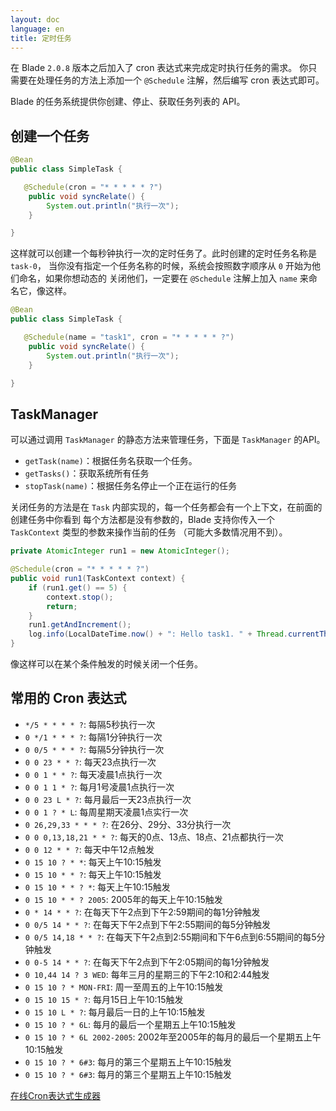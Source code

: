 ```yaml
---
layout: doc
language: en
title: 定时任务
---
```


在 Blade `2.0.8` 版本之后加入了 cron 表达式来完成定时执行任务的需求。
你只需要在处理任务的方法上添加一个 `@Schedule` 注解，然后编写 cron 表达式即可。

Blade 的任务系统提供你创建、停止、获取任务列表的 API。

## 创建一个任务

```java
@Bean
public class SimpleTask {

   @Schedule(cron = "* * * * * ?")
    public void syncRelate() {
        System.out.println("执行一次");
    }

}
```

这样就可以创建一个每秒钟执行一次的定时任务了。此时创建的定时任务名称是 `task-0`，
当你没有指定一个任务名称的时候，系统会按照数字顺序从 `0` 开始为他们命名，如果你想动态的
关闭他们，一定要在 `@Schedule` 注解上加入 `name` 来命名它，像这样。

```java
@Bean
public class SimpleTask {

   @Schedule(name = "task1", cron = "* * * * * ?")
    public void syncRelate() {
        System.out.println("执行一次");
    }

}
```

## TaskManager

可以通过调用 `TaskManager` 的静态方法来管理任务，下面是 `TaskManager` 的API。

- `getTask(name)`：根据任务名获取一个任务。
- `getTasks()`：获取系统所有任务
- `stopTask(name)`：根据任务名停止一个正在运行的任务

关闭任务的方法是在 `Task` 内部实现的，每一个任务都会有一个上下文，在前面的创建任务中你看到
每个方法都是没有参数的，Blade 支持你传入一个 `TaskContext` 类型的参数来操作当前的任务
（可能大多数情况用不到）。

```java
private AtomicInteger run1 = new AtomicInteger();

@Schedule(cron = "* * * * * ?")
public void run1(TaskContext context) {
    if (run1.get() == 5) {
        context.stop();
        return;
    }
    run1.getAndIncrement();
    log.info(LocalDateTime.now() + ": Hello task1. " + Thread.currentThread());
}
```

像这样可以在某个条件触发的时候关闭一个任务。

## 常用的 Cron 表达式

- `*/5 * * * * ?`: 每隔5秒执行一次
- `0 */1 * * * ?`: 每隔1分钟执行一次
- `0 0/5 * * * ?`: 每隔5分钟执行一次
- `0 0 23 * * ?`: 每天23点执行一次
- `0 0 1 * * ?`: 每天凌晨1点执行一次
- `0 0 1 1 * ?`: 每月1号凌晨1点执行一次
- `0 0 23 L * ?`: 每月最后一天23点执行一次
- `0 0 1 ? * L`: 每周星期天凌晨1点实行一次
- `0 26,29,33 * * * ?`: 在26分、29分、33分执行一次
- `0 0 0,13,18,21 * * ?`: 每天的0点、13点、18点、21点都执行一次
- `0 0 12 * * ?`: 每天中午12点触发
- `0 15 10 ? * *`: 每天上午10:15触发
- `0 15 10 * * ?`: 每天上午10:15触发
- `0 15 10 * * ? *`: 每天上午10:15触发
- `0 15 10 * * ? 2005`: 2005年的每天上午10:15触发
- `0 * 14 * * ?`: 在每天下午2点到下午2:59期间的每1分钟触发
- `0 0/5 14 * * ?`: 在每天下午2点到下午2:55期间的每5分钟触发
- `0 0/5 14,18 * * ?`: 在每天下午2点到2:55期间和下午6点到6:55期间的每5分钟触发
- `0 0-5 14 * * ?`: 在每天下午2点到下午2:05期间的每1分钟触发
- `0 10,44 14 ? 3 WED`: 每年三月的星期三的下午2:10和2:44触发
- `0 15 10 ? * MON-FRI`: 周一至周五的上午10:15触发
- `0 15 10 15 * ?`: 每月15日上午10:15触发
- `0 15 10 L * ?`: 每月最后一日的上午10:15触发
- `0 15 10 ? * 6L`: 每月的最后一个星期五上午10:15触发
- `0 15 10 ? * 6L 2002-2005`: 2002年至2005年的每月的最后一个星期五上午10:15触发
- `0 15 10 ? * 6#3`: 每月的第三个星期五上午10:15触发 
- `0 15 10 ? * 6#3`: 每月的第三个星期五上午10:15触发 

[在线Cron表达式生成器](http://cron.qqe2.com/)
